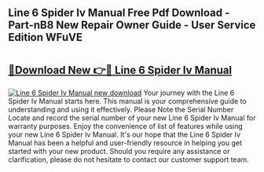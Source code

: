 ## Line 6 Spider Iv Manual Free Pdf Download - Part-nB8 New Repair Owner Guide - User Service Edition WFuVE

# <h2><a href="http://bc26868.oget.top/?id=Line+6+Spider+Iv+Manual">🔗Download New 👉🔴 Line 6 Spider Iv Manual</a></h2>

[![Line 6 Spider Iv Manual new download](https://i.imgur.com/5g1atiW.png)](http://bc26868.oget.top/?id=Line+6+Spider+Iv+Manual)
Your journey with the Line 6 Spider Iv Manual starts here. This manual is your comprehensive guide to understanding and using it effectively. Please Note the Serial Number Locate and record the serial number of your new Line 6 Spider Iv Manual for warranty purposes. Enjoy the convenience of list of features while using your new Line 6 Spider Iv Manual. It's our hope that the Line 6 Spider Iv Manual has been a helpful and user-friendly resource in helping you get started with your new product. Should you require any assistance or clarification, please do not hesitate to contact our customer support team.
